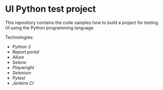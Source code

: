 UI Python test project
==============================
This repository contains the code samples how to build a project for testing UI using the Python programming language.

Technologies:
* *Python 3*
* *Report portal*
* *Allure*
* *Selene*
* *Playwright*
* *Selenium*
* *Pytest*
* *Jenkins CI*
